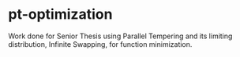 # pt-optimization
Work done for Senior Thesis using Parallel Tempering and its limiting distribution, Infinite Swapping, for function minimization.
